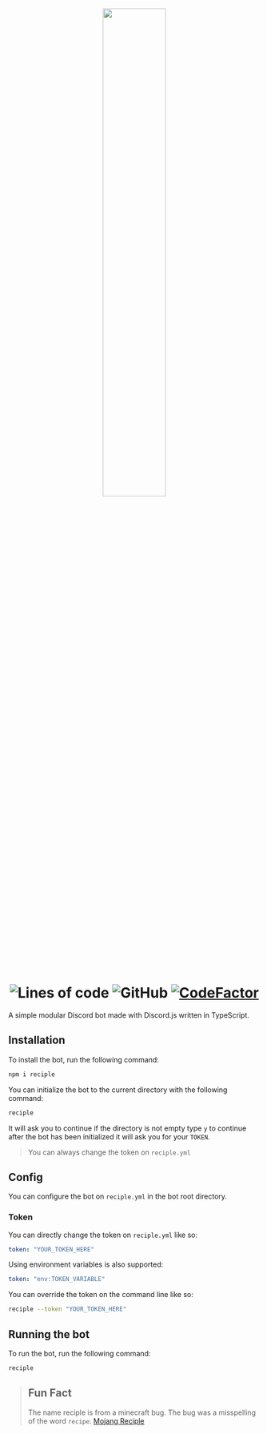 <h1 align="center">
    <img src="https://i.imgur.com/8pYGOWW.png" width="50%">
    <br>
    <img alt="Lines of code" src="https://img.shields.io/tokei/lines/github/FalloutStudios/Reciple">
    <img alt="GitHub" src="https://img.shields.io/github/license/FalloutStudios/Reciple">
    <a href="https://www.codefactor.io/repository/github/falloutstudios/reciple/overview/main"><img src="https://www.codefactor.io/repository/github/falloutstudios/reciple/badge/main" alt="CodeFactor"></a>
</h1>

A simple modular Discord bot made with Discord.js written in TypeScript.


## Installation
To install the bot, run the following command:

```bash
npm i reciple
```

You can initialize the bot to the current directory with the following command:

```bash
reciple
```

It will ask you to continue if the directory is not empty type `y` to continue after the bot has been initialized it will ask you for your `TOKEN`.

> You can always change the token on `reciple.yml`

## Config

You can configure the bot on `reciple.yml` in the bot root directory.

### Token

You can directly change the token on `reciple.yml` like so:

```yml
token: "YOUR_TOKEN_HERE"
```

Using environment variables is also supported:

```yml
token: "env:TOKEN_VARIABLE"
```

You can override the token on the command line like so:

```bash
reciple --token "YOUR_TOKEN_HERE"
```

## Running the bot
To run the bot, run the following command:

```bash
reciple
```

> ## Fun Fact
> The name reciple is from a minecraft bug. The bug was a misspelling of the word `recipe`. [Mojang Reciple](https://bugs.mojang.com/browse/MC-225837)
